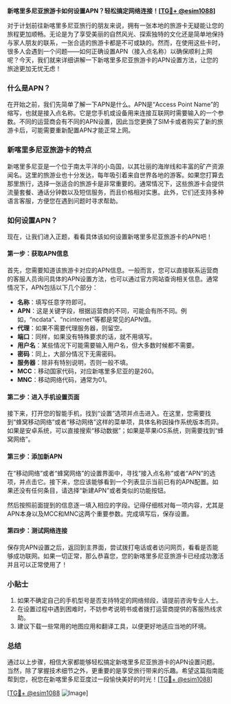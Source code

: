 **新喀里多尼亚旅游卡如何设置APN？轻松搞定网络连接！[[TG💪+ @esim1088](https://t.me/s/esim1088)]**

对于计划前往新喀里多尼亚旅行的朋友来说，拥有一张本地的旅游卡无疑能让您的旅程更加顺畅。无论是为了享受美丽的自然风光、探索独特的文化还是简单地保持与家人朋友的联系，一张合适的旅游卡都是不可或缺的。然而，在使用这些卡时，很多人会遇到一个问题——如何正确设置APN（接入点名称）以确保顺利上网呢？今天，我们就来详细讲解一下新喀里多尼亚旅游卡的APN设置方法，让您的旅途更加无忧无虑！

### 什么是APN？

在开始之前，我们先简单了解一下APN是什么。APN是“Access Point Name”的缩写，也就是接入点名称。它是您手机或设备用来连接互联网时需要输入的一个参数。不同的运营商会有不同的APN设置，因此当您更换了SIM卡或者购买了新的旅游卡后，可能需要重新配置APN才能正常上网。

### 新喀里多尼亚旅游卡的特点

新喀里多尼亚是一个位于南太平洋的小岛国，以其壮丽的海岸线和丰富的矿产资源闻名。这里的旅游业也十分发达，每年吸引着来自世界各地的游客。如果您打算去那里旅行，选择一张适合的旅游卡是非常重要的。通常情况下，这些旅游卡会提供流量套餐、通话分钟数以及短信服务，而且价格相对实惠。此外，它们还支持多种语言客服，方便您在遇到问题时寻求帮助。

### 如何设置APN？

现在，让我们进入正题，看看具体该如何设置新喀里多尼亚旅游卡的APN吧！

#### 第一步：获取APN信息

首先，您需要知道该旅游卡对应的APN信息。一般而言，您可以直接联系运营商的客服人员询问具体的APN设置方法，也可以通过官方网站查询相关信息。通常情况下，APN包括以下几个部分：

- **名称**：填写任意字符即可。
- **APN**：这是关键字段，根据运营商的不同，可能会有所不同。例如，“ncdata”、“ncinternet”等都是常见的APN值。
- **代理**：如果不需要代理服务器，则留空。
- **端口**：同样，如果没有特殊要求的话，就不用填写。
- **用户名**：某些情况下可能需要输入用户名，但大多数时候都不需要。
- **密码**：同上，大部分情况下无需密码。
- **服务器**：除非有特别说明，否则一般不填。
- **MCC**：移动国家代码，对应新喀里多尼亚的是260。
- **MNC**：移动网络代码，通常为01。

#### 第二步：进入手机设置页面

接下来，打开您的智能手机，找到“设置”选项并点击进入。在这里，您需要找到“蜂窝移动网络”或者“移动网络”这样的菜单项，具体名称因操作系统版本而异。如果是安卓系统，可以直接搜索“移动数据”；如果是苹果iOS系统，则需要找到“蜂窝网络”。

#### 第三步：添加新APN

在“移动网络”或者“蜂窝网络”的设置界面中，寻找“接入点名称”或者“APN”的选项，并点击它。接下来，您应该能够看到一个列表显示当前已有的APN配置。如果还没有任何条目，请选择“新建APN”或者类似的功能按钮。

然后按照前面提到的信息逐一填入相应的字段。记得仔细核对每一项内容，尤其是APN本身以及MCC和MNC这两个重要参数。完成填写后，保存设置。

#### 第四步：测试网络连接

保存完APN设置之后，返回到主界面，尝试拨打电话或者访问网页，看看是否能够成功联网。如果一切正常，那么恭喜您，您的新喀里多尼亚旅游卡已经成功激活并且可以正常使用了！

### 小贴士

1. 如果不确定自己的手机型号是否支持特定的网络频段，请提前咨询专业人士。
2. 在设置过程中遇到困难时，不妨参考说明书或者拨打运营商提供的客服热线求助。
3. 建议下载一些常用的地图应用和翻译工具，以便更好地适应当地的环境。

### 总结

通过以上步骤，相信大家都能够轻松搞定新喀里多尼亚旅游卡的APN设置问题。当然，除了掌握技术细节之外，更重要的是享受旅行带来的乐趣。希望这篇指南能帮到您，祝您在新喀里多尼亚度过一段愉快美好的时光！[[TG💪+ @esim1088](https://t.me/s/esim1088)] 

[[TG💪+ @esim1088](https://t.me/s/esim1088) ![Image](https://i.postimg.cc/4NQfJmqS/Snipaste-2025-05-13-00-14-12.png)]